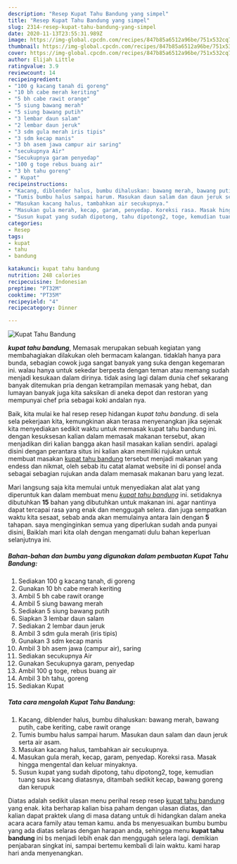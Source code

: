 ```yaml
---
description: "Resep Kupat Tahu Bandung yang simpel"
title: "Resep Kupat Tahu Bandung yang simpel"
slug: 2314-resep-kupat-tahu-bandung-yang-simpel
date: 2020-11-13T23:55:31.989Z
image: https://img-global.cpcdn.com/recipes/847b85a6512a96be/751x532cq70/kupat-tahu-bandung-foto-resep-utama.jpg
thumbnail: https://img-global.cpcdn.com/recipes/847b85a6512a96be/751x532cq70/kupat-tahu-bandung-foto-resep-utama.jpg
cover: https://img-global.cpcdn.com/recipes/847b85a6512a96be/751x532cq70/kupat-tahu-bandung-foto-resep-utama.jpg
author: Elijah Little
ratingvalue: 3.9
reviewcount: 14
recipeingredient:
- "100 g kacang tanah di goreng"
- "10 bh cabe merah keriting"
- "5 bh cabe rawit orange"
- "5 siung bawang merah"
- "5 siung bawang putih"
- "3 lembar daun salam"
- "2 lembar daun jeruk"
- "3 sdm gula merah iris tipis"
- "3 sdm kecap manis"
- "3 bh asem jawa campur air saring"
- "secukupnya Air"
- "Secukupnya garam penyedap"
- "100 g toge rebus buang air"
- "3 bh tahu goreng"
- " Kupat"
recipeinstructions:
- "Kacang, diblender halus, bumbu dihaluskan: bawang merah, bawang putih, cabe keriting, cabe rawit orange"
- "Tumis bumbu halus sampai harum. Masukan daun salam dan daun jeruk serta air asam."
- "Masukan kacang halus, tambahkan air secukupnya."
- "Masukan gula merah, kecap, garam, penyedap. Koreksi rasa. Masak hingga mengental dan keluar minyaknya."
- "Susun kupat yang sudah dipotong, tahu dipotong2, toge, kemudian tuang saus kacang diatasnya, ditambah sedikit kecap, bawang goreng dan kerupuk"
categories:
- Resep
tags:
- kupat
- tahu
- bandung

katakunci: kupat tahu bandung 
nutrition: 248 calories
recipecuisine: Indonesian
preptime: "PT32M"
cooktime: "PT35M"
recipeyield: "4"
recipecategory: Dinner

---
```



![Kupat Tahu Bandung](https://img-global.cpcdn.com/recipes/847b85a6512a96be/751x532cq70/kupat-tahu-bandung-foto-resep-utama.jpg)

<b><i>kupat tahu bandung</i></b>, Memasak merupakan sebuah kegiatan yang membahagiakan dilakukan oleh bermacam kalangan. tidaklah hanya para bunda, sebagian cowok juga sangat banyak yang suka dengan kegemaran ini. walau hanya untuk sekedar berpesta dengan teman atau memang sudah menjadi kesukaan dalam dirinya. tidak asing lagi dalam dunia chef sekarang banyak ditemukan pria dengan ketrampilan memasak yang hebat, dan lumayan banyak juga kita saksikan di aneka depot dan restoran yang mempunyai chef pria sebagai koki andalan nya.

Baik, kita mulai ke hal resep resep hidangan <i>kupat tahu bandung</i>. di sela sela pekerjaan kita, kemungkinan akan terasa menyenangkan jika sejenak kita menyediakan sedikit waktu untuk memasak kupat tahu bandung ini. dengan kesuksesan kalian dalam memasak makanan tersebut, akan menjadikan diri kalian bangga akan hasil masakan kalian sendiri. apalagi disini dengan perantara situs ini kalian akan memiliki rujukan untuk membuat masakan <u>kupat tahu bandung</u> tersebut menjadi makanan yang endess dan nikmat, oleh sebab itu catat alamat website ini di ponsel anda sebagai sebagian rujukan anda dalam memasak makanan baru yang lezat.




Mari langsung saja kita memulai untuk menyediakan alat alat yang diperuntuk kan dalam membuat menu <u><i>kupat tahu bandung</i></u> ini. setidaknya dibutuhkan <b>15</b> bahan yang dibutuhkan untuk makanan ini. agar nantinya dapat tercapai rasa yang enak dan menggugah selera. dan juga sempatkan waktu kita sesaat, sebab anda akan memulainya antara lain dengan <b>5</b> tahapan. saya menginginkan semua yang diperlukan sudah anda punyai disini, Baiklah mari kita olah dengan mengamati dulu bahan keperluan selanjutnya ini.

<!--inarticleads1-->

##### Bahan-bahan dan bumbu yang digunakan dalam pembuatan Kupat Tahu Bandung:

1. Sediakan 100 g kacang tanah, di goreng
1. Gunakan 10 bh cabe merah keriting
1. Ambil 5 bh cabe rawit orange
1. Ambil 5 siung bawang merah
1. Sediakan 5 siung bawang putih
1. Siapkan 3 lembar daun salam
1. Sediakan 2 lembar daun jeruk
1. Ambil 3 sdm gula merah (iris tipis)
1. Gunakan 3 sdm kecap manis
1. Ambil 3 bh asem jawa (campur air), saring
1. Sediakan secukupnya Air
1. Gunakan Secukupnya garam, penyedap
1. Ambil 100 g toge, rebus buang air
1. Ambil 3 bh tahu, goreng
1. Sediakan  Kupat




<!--inarticleads2-->

##### Tata cara mengolah Kupat Tahu Bandung:

1. Kacang, diblender halus, bumbu dihaluskan: bawang merah, bawang putih, cabe keriting, cabe rawit orange
1. Tumis bumbu halus sampai harum. Masukan daun salam dan daun jeruk serta air asam.
1. Masukan kacang halus, tambahkan air secukupnya.
1. Masukan gula merah, kecap, garam, penyedap. Koreksi rasa. Masak hingga mengental dan keluar minyaknya.
1. Susun kupat yang sudah dipotong, tahu dipotong2, toge, kemudian tuang saus kacang diatasnya, ditambah sedikit kecap, bawang goreng dan kerupuk




Diatas adalah sedikit ulasan menu perihal resep resep <u>kupat tahu bandung</u> yang enak. kita berharap kalian bisa paham dengan ulasan diatas, dan kalian dapat praktek ulang di masa datang untuk di hidangkan dalam aneka acara acara family atau teman kamu. anda bs menyesuaikan bumbu bumbu yang ada diatas selaras dengan harapan anda, sehingga menu <b>kupat tahu bandung</b> ini bs menjadi lebih enak dan menggugah selera lagi. demikian penjabaran singkat ini, sampai bertemu kembali di lain waktu. kami harap hari anda menyenangkan.
